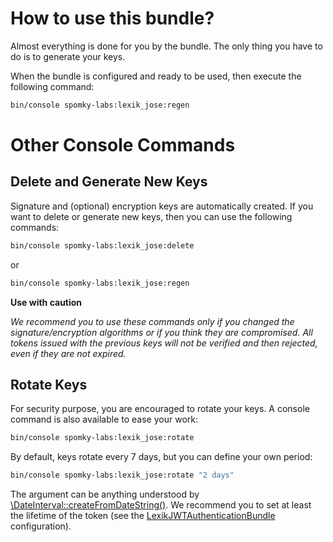 How to use this bundle?
=======================

Almost everything is done for you by the bundle.
The only thing you have to do is to generate your keys.

When the bundle is configured and ready to be used, then execute the following command:

```sh
bin/console spomky-labs:lexik_jose:regen
```

# Other Console Commands

## Delete and Generate New Keys

Signature and (optional) encryption keys are automatically created.
If you want to delete or generate new keys, then you can use the following commands:

```sh
bin/console spomky-labs:lexik_jose:delete
```

or 

```sh
bin/console spomky-labs:lexik_jose:regen
```

**Use with caution**

*We recommend you to use these commands only if you changed the signature/encryption algorithms or if you think they are compromised.*
*All tokens issued with the previous keys will not be verified and then rejected, even if they are not expired.*

## Rotate Keys

For security purpose, you are encouraged to rotate your keys.
A console command is also available to ease your work:

```sh
bin/console spomky-labs:lexik_jose:rotate
```

By default, keys rotate every 7 days, but you can define your own period:

```sh
bin/console spomky-labs:lexik_jose:rotate "2 days"
```

The argument can be anything understood by [\DateInterval::createFromDateString()](https://secure.php.net/manual/en/dateinterval.createfromdatestring.php).
We recommend you to set at least the lifetime of the token (see the [LexikJWTAuthenticationBundle](https://github.com/lexik/LexikJWTAuthenticationBundle) configuration).
